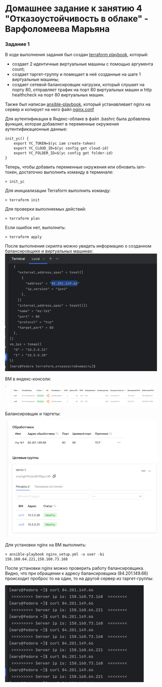 # Домашнее задание к занятию 4 "Отказоустойчивость в облаке" - Варфоломеева Марьяна

### Задание 1

В ходе выполнения задания был создан [terraform playbook](./main.tf), который:
 * создает 2 идентичные виртуальные машины с помощью аргумента count; 
 * создает таргет-группу и помещает в неё созданные на шаге 1 виртуальные машины;
 * создает сетевой балансировщик нагрузки, который слушает на порту 80, отправляет трафик на порт 80 виртуальных машин и http healthcheck на порт 80 виртуальных машин.

Также был написан [ansible-playbook](./nginx_setup.yml), который устанавливает nginx на сервер и копирует на него файл [nginx.conf](./nginx.conf) 

Для аутентификации в Яндекс-облаке в файл .bashrc была добавлена функция, которая добавляет в переменные окружения аутентификационные данные:
```
init_yc() {
    export YC_TOKEN=$(yc iam create-token)
    export YC_CLOUD_ID=$(yc config get cloud-id)
    export YC_FOLDER_ID=$(yc config get folder-id)
}

```
Теперь, чтобы добавить переменные окружения или обновить iam-токен, достаточно выполнить команду в терминале:
```
> init_yc
```

Для инициализации Terraform выполнить команду:
```
> terraform init
```
Для проверки выполняемых действий:
```
> terraform plan
```

Если ошибок нет, выполнить:
```
> terraform apply
```
После выполнения скрипта можно увидеть информацию о созданном балансировщике и виртуальных машинах:
![](./img/1.png)

ВМ в яндекс-консоли:

![](./img/2.png)

Балансировщик и таргеты:

![](./img/3.png)

Для установки nginx на ВМ выполнить:
```
> ansible-playbook nginx_setup.yml -u user -bi 158.160.64.221,158.160.73.168
```
После установки nginx можно проверить работу балансировщика. Видно, что при обращении к адресу балансировщика (84.201.149.66) происходит проброс то на один, то на другой сервер из таргет-группы:

![](./img/4.png)
